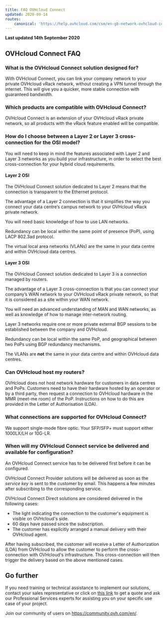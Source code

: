 ```yaml
---
title: FAQ OVHcloud Connect
updated: 2020-09-14
routes:
    canonical: 'https://help.ovhcloud.com/csm/en-gb-network-ovhcloud-connect-faq?id=kb_article_view&sysparm_article=KB0045291'
---
```


**Last updated 14th September 2020**

## OVHcloud Connect FAQ

### What is the OVHcloud Connect solution designed for?

With OVHcloud Connect, you can link your company network to your private OVHcloud vRack network, without creating a VPN tunnel through the internet. This will give you a quicker, more stable connection with guaranteed bandwidth.

### Which products are compatible with OVHcloud Connect?

OVHcloud Connect is an extension of your OVHcloud vRack private network, so all products with the vRack feature enabled will be compatible.

### How do I choose between a Layer 2 or Layer 3 cross-connection for the OSI model?

You will need to keep in mind the features associated with Layer 2 and Layer 3 networks as you build your infrastructure, in order to select the best cross-connection for your hybrid cloud requirements.

#### Layer 2 OSI

The OVHcloud Connect solution dedicated to Layer 2 means that the connection is transparent to the Ethernet protocol.

The advantage of a Layer 2 connection is that it simplifies the way you connect your data centre’s campus network to your OVHcloud vRack private network. 

You will need basic knowledge of how to use LAN networks. 

Redundancy can be local within the same point of presence (PoP), using LACP 802.3ad protocol.

The virtual local area networks (VLANs) are the same in your data centre and within OVHcloud data centres.

#### Layer 3 OSI

The OVHcloud Connect solution dedicated to Layer 3 is a connection managed by routers. 

The advantage of a Layer 3 cross-connection is that you can connect your company’s WAN network to your OVHcloud vRack private network, so that it is considered as a site within your WAN network. 

You will need an advanced understanding of MAN and WAN networks, as well as knowledge of how to manage inter-network routing. 

Layer 3 networks require one or more private external BGP sessions to be established between the company and OVHcloud. 

Redundancy can be local within the same PoP, and geographical between two PoPs using BGP redundancy mechanisms.

The VLANs are **not** the same in your data centre and within OVHcloud data centres.

### Can OVHcloud host my routers?

OVHcloud does not host network hardware for customers in data centres and PoPs. Customers need to have their hardware hosted by an operator or by a third party, then request a connection to OVHcloud hardware in the MMR (meet-me room) of the PoP. Instructions on how to do this are provided in the Letter of Authorisation (LOA). 

### What connections are supported for OVHcloud Connect?

We support single-mode fibre optic. Your SFP/SFP+ must support either 1000LX/LH or 10G-LR.

### When will my OVHcloud Connect service be delivered and available for configuration?

An OVHcloud Connect service has to be delivered first before it can be configured.

OVHcloud Connect Provider solutions will be delivered as soon as the *service key* is sent to the customer by email. This happens a few minutes after subscribing to the corresponding service.

OVHcloud Connect Direct solutions are considered delivered in the following cases:

- The light indicating the connection to the customer's equipment is visible on OVHcloud's side.
- 60 days have passed since the subscription.
- The customer has explicitly arranged a manual delivery with their OVHcloud agent.

After having subscribed, the customer will receive a Letter of Authorization (LOA) from OVHcloud to allow the customer to perform the cross-connection with OVHcloud's infrastructure. This cross-connection will then trigger the delivery based on the above mentioned cases.

## Go further

If you need training or technical assistance to implement our solutions, contact your sales representative or click on [this link](https://www.ovhcloud.com/it/professional-services/) to get a quote and ask our Professional Services experts for assisting you on your specific use case of your project.

Join our community of users on <https://community.ovh.com/en/>.
